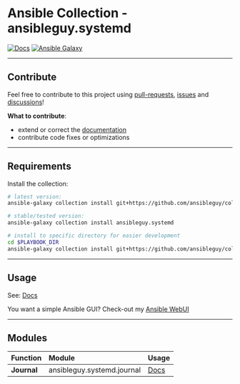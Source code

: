 # Ansible Collection - ansibleguy.systemd

<!-- [![Lint Test Status](https://badges.ansibleguy.net/systemd.collection.lint.svg)](https://github.com/ansibleguy/collection_systemd/blob/latest/scripts/lint.sh) -->

[![Docs](https://readthedocs.org/projects/systemd_ansible/badge/?version=latest&style=flat)](https://systemd.ansibleguy.net)
[![Ansible Galaxy](https://badges.ansibleguy.net/galaxy.badge.svg)](https://galaxy.ansible.com/ui/repo/published/ansibleguy/systemd)

----

## Contribute

Feel free to contribute to this project using [pull-requests](https://github.com/ansibleguy/collection_systemd/pulls), [issues](https://github.com/ansibleguy/collection_systemd/issues) and [discussions](https://github.com/ansibleguy/collection_systemd/discussions)!

**What to contribute**:

* extend or correct the [documentation](https://github.com/ansibleguy/collection_systemd/blob/latest/docs)
* contribute code fixes or optimizations

----

## Requirements

Install the collection:

```bash
# latest version:
ansible-galaxy collection install git+https://github.com/ansibleguy/collection_systemd.git

# stable/tested version:
ansible-galaxy collection install ansibleguy.systemd

# install to specific directory for easier development
cd $PLAYBOOK_DIR
ansible-galaxy collection install git+https://github.com/ansibleguy/collection_systemd.git -p ./collections
```

----

## Usage

See: [Docs](https://systemd.ansibleguy.net)

You want a simple Ansible GUI? Check-out my [Ansible WebUI](https://github.com/ansibleguy/webui)

----

## Modules


| Function    | Module                     | Usage                                                                     |
|:------------|:---------------------------|:----------------------------------------------------------------------|
| **Journal** | ansibleguy.systemd.journal | [Docs](https://systemd.ansibleguy.net/en/latest/modules/journal.html) |
